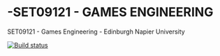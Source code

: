 # -SET09121 - GAMES ENGINEERING
 SET09121 - Games Engineering - Edinburgh Napier University
 
[![Build status](https://ci.appveyor.com/api/projects/status/bpl0guk0e33xi4as?svg=true)](https://ci.appveyor.com/project/ADM20/set09121)

